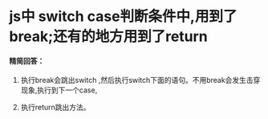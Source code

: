 # js中 switch case判断条件中,用到了break;还有的地方用到了return

#### 精简回答：

1. 执行break会跳出switch ,然后执行switch下面的语句。不用break会发生击穿现象,执行到下一个case,

2. 执行return跳出方法。
   
  
